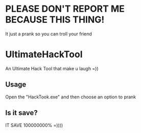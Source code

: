 # PLEASE DON'T REPORT ME BECAUSE THIS THING!
It just a prank so you can troll your friend
# UltimateHackTool
An Ultimate Hack Tool that make u laugh =))
## Usage
Open the "HackTook.exe" and then choose an option to prank
## Is it save?
IT SAVE 100000000% =))))

